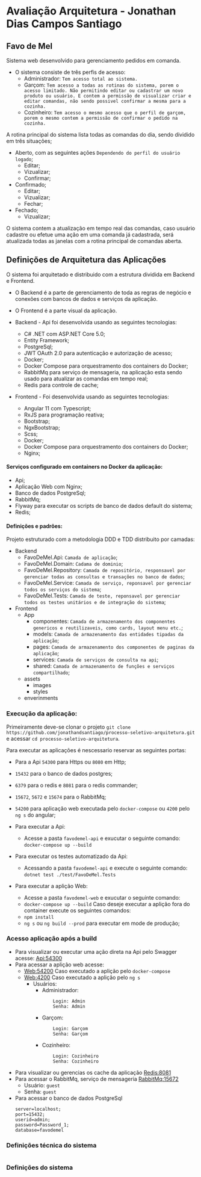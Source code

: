 # Avaliação Arquitetura - Jonathan Dias Campos Santiago

## Favo de Mel
Sistema web desenvolvido para gerenciamento pedidos em comanda.
-   O sistema consiste de três perfis de acesso:
    - Administrador: `Tem acesso total ao sistema.`
    - Garçom: `Tem acesso a todas as rotinas do sistema, porem o acesso limitado. Não permitindo editar ou cadastrar um novo produto ou usuário. E contem a permissão de visualizar criar e editar comandas, não sendo possivel confirmar a mesma para a cozinha.`
    - Cozinheiro: `Tem acesso o mesmo acesso que o perfil de garçom, porem o mesmo contem a permissão de confirmar o pedido na cozinha.`
    
A rotina principal do sistema lista todas as comandas do dia, sendo dividido em três situações;
- Aberto, com as seguintes ações `Dependendo do perfil do usuário logado`;
    - Editar;
    - Vizualizar;
    - Confirmar;
- Confirmado;
    - Editar;
    - Vizualizar;
    - Fechar;
- Fechado;
    - Vizualizar;

O sistema contem a atualização em tempo real das comandas, caso usuário cadastre ou efetue uma ação em uma comanda já cadastrada, será atualizada todas as janelas com a rotina principal de comandas aberta.

## Definições de Arquitetura das Aplicações
O sistema foi arquitetado e distribuido com a estrutura dividida em Backend e Frontend.
- O Backend é a parte de gerenciamento de toda as regras de negócio e conexões com bancos de dados e serviços da aplicação.
- O Frontend é a parte visual da aplicação.

- Backend - Api foi desenvolvida usando as seguintes tecnologias:
    - C# .NET com ASP.NET Core 5.0;
    - Entity Framework;
    - PostgreSql;
    - JWT OAuth 2.0 para autenticação e autorização de acesso; 
    - Docker;
    - Docker Compose para orquestramento dos containers do Docker;
    - RabbitMq para serviço de mensageria, na aplicação esta sendo usado para atualizar as comandas em tempo real; 
    - Redis para controle de cache;
- Frontend - Foi desenvolvida usando as seguintes tecnologias:
    - Angular 11 com Typescript;
    - RxJS para programação reativa;
    - Bootstrap;
    - NgxBootstrap;
    - Scss;
    - Docker;
    - Docker Compose para orquestramento dos containers do Docker;
    - Nginx;

#### Serviços configurado em containers no Docker da aplicação:
- Api;
- Aplicação Web com Nginx;
- Banco de dados PostgreSql;
- RabbitMq;
- Flyway para executar os scripts de banco de dados default do sistema;
- Redis;

#### Definições e padrões:
Projeto estruturado com a metodologia DDD e TDD distribuito por camadas:
- Backend
    - FavoDeMel.Api: `Camada de aplicação`;
    - FavoDeMel.Domain: `Cadama de dominio`;
    - FavoDeMel.Repository: `Camada de repositório, responsavel por gerenciar todas as consultas e transações no banco de dados`;
    - FavoDeMel.Service: `Camada de serviço, reponsavel por gerenciar todos os serviços do sistema`;
    - FavoDeMel.Tests: `Camada de teste, reponsavel por gerenciar todos os testes unitários e de integração do sistema`;
- Frontend
    - App
        - componentes: `Camada de armazenamento dos componentes genericos e reutilizaveis, como cards, layout menu etc.`;
        - models: `Camada de armazenamento das entidades tipadas da aplicação`;
        - pages: `Camada de armazenamento dos componentes de paginas da aplicação`;
        - services: `Camada de serviços de consulta na api`;
        - shared: `Camada de armazenamento de funções e serviços compartilhado`;
    - assets
        - images
        - styles
    - enverinments
    
### Execução da aplicação:
Primeiramente deve-se clonar o projeto `git clone https://github.com/jonathandsantiago/processo-seletivo-arquitetura.git` e acessar `cd processo-seletivo-arquitetura`.

Para executar as aplicações é nescessario reservar as seguintes portas:
-  Para a Api `54300` para Https ou `8080` em Http;
- `15432` para o banco de dados postgres;
- `6379` para o redis e `8081` para o redis commander;
- `15672`, `5672` e `15674` para o RabbitMq;
- `54200` para aplicação web executada pelo `docker-compose` ou `4200` pelo `ng s` do angular;

- Para executar a Api:
    - Acesse a pasta `favodemel-api` e exucutar o seguinte comando:      
        `docker-compose up --build`
- Para executar os testes automatizado da Api:
    - Acessando a pasta `favodemel-api` e execute o seguinte comando:    
        `dotnet test ./test/FavoDeMel.Tests`
- Para executar a aplição Web:   
    - Acesse a pasta `favodemel-web` e exucutar o seguinte comando:      
    - `docker-compose up --build`
    Caso deseje executar a aplição fora do container execute os seguintes comandos: 
    - `npm install`
    - `ng s` ou `ng build --prod` para executar em mode de produção;

### Acesso aplicação após a build
- Para visualizar ou executar uma ação direta na Api pelo Swagger acesse: [Api:54300](https://localhost:54300/swagger/index.html)
- Para acessar a aplição web acesse: 
    - [Web:54200](http://localhost:54200) Caso executado a aplição pelo `docker-compose`
    - [Web:4200](http://localhost:4200) Caso executado a aplição pelo `ng s`
        - Usuários:
            - Administrador:
                ```
                    Login: Admin
                    Senha: Admin
                ```
            - Garçom:
                ```
                    Login: Garçom
                    Senha: Garçom
                ```
            - Cozinheiro:
                ```
                    Login: Cozinheiro
                    Senha: Cozinheiro
- Para visualizar ou gerencias os cache da aplicação [Redis:8081](http://localhost:8081)
- Para acessar o RabbitMq, serviço de mensageria [RabbitMq:15672](http://localhost:15672/#/queues)
    - Usuário: `guest`
    - Senha: `guest`
- Para acessar o banco de dados PostgreSql
    ```
    server=localhost;
    port=15432;
    userid=admin;
    password=Password_1;
    database=favodemel
    ```

### Definições técnica do sistema
```
```

### Definições do sistema
```
```